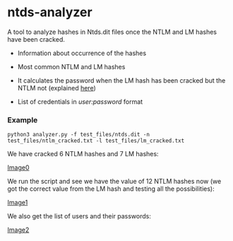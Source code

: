 # ntds-analyzer

A tool to analyze hashes in Ntds.dit files once the NTLM and LM hashes have been cracked.


- Information about occurrence of the hashes

- Most common NTLM and LM hashes

- It calculates the password when the LM hash has been cracked but the NTLM not (explained [here](https://github.com/ricardojoserf/LM_original_password_cracker))

- List of credentials in *user:password* format

### Example

```
python3 analyzer.py -f test_files/ntds.dit -n test_files/ntlm_cracked.txt -l test_files/lm_cracked.txt
```

We have cracked 6 NTLM hashes and 7 LM hashes:

[Image0](images/image0.png)

We run the script and see we have the value of 12 NTLM hashes now (we got the correct value from the LM hash and testing all the possibilities):

[Image1](images/image1.png)

We also get the list of users and their passwords:

[Image2](images/image2.png)